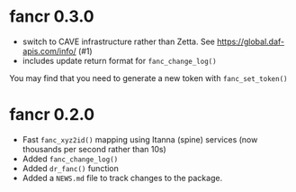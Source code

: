 # fancr 0.3.0

* switch to CAVE infrastructure rather than Zetta. See https://global.daf-apis.com/info/ (#1)
* includes update return format for `fanc_change_log()`

You may find that you need to generate a new token with `fanc_set_token()`

# fancr 0.2.0

* Fast `fanc_xyz2id()` mapping using Itanna (spine) services (now thousands per second rather than 10s)
* Added `fanc_change_log()`
* Added `dr_fanc()` function
* Added a `NEWS.md` file to track changes to the package.
